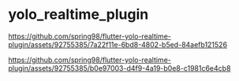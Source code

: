 # yolo_realtime_plugin


https://github.com/spring98/flutter-yolo-realtime-plugin/assets/92755385/7a22f11e-6bd8-4802-b5ed-84aefb121526



https://github.com/spring98/flutter-yolo-realtime-plugin/assets/92755385/b0e97003-d4f9-4a19-b0e8-c1981c6e4cb8


